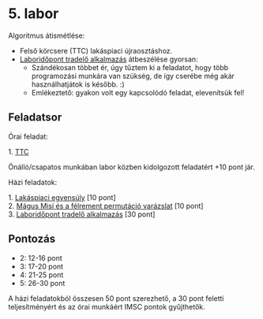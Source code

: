 # 5\. labor

Algoritmus átismétlése:

- Felső körcsere (TTC) lakáspiaci újraosztáshoz.
- [Laboridőpont tradelő alkalmazás](./hf3-laborok/) átbeszélése gyorsan:
  - Szándékosan többet ér, úgy tűztem ki a feladatot, hogy több programozási
    munkára van szükség, de így cserébe még akár használhatjátok is később. :)
  - Emlékeztető: gyakon volt egy kapcsolódó feladat, elevenítsük fel!

## Feladatsor

Órai feladat:

1\. [TTC](./ora1-ttc/)  

Önálló/csapatos munkában labor közben kidolgozott feladatért +10 pont jár.

Házi feladatok:

1\. [Lakáspiaci egyensúly](./hf1-piaci-egyensuly/) [10 pont]  
2\. [Mágus Misi és a félrement permutáció varázslat](./hf2-misi-permutacio/) [10 pont]  
3\. [Laboridőpont tradelő alkalmazás](./hf3-laborok/) [30 pont]  

## Pontozás

- 2: 12-16 pont
- 3: 17-20 pont
- 4: 21-25 pont
- 5: 26-30 pont

A házi feladatokból összesen 50 pont szerezhető, a 30 pont feletti teljesítményért és az órai munkáért IMSC pontok gyűjthetők.

